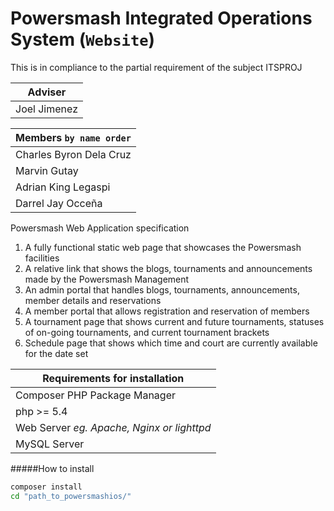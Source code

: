 Powersmash Integrated Operations System (`Website`)
===================================================

This is in compliance to the partial requirement of the subject ITSPROJ

| Adviser |
| :-----: |
| Joel Jimenez |

| Members `by name order`|
|:-----|
| Charles Byron Dela Cruz |
| Marvin Gutay |
| Adrian King Legaspi |
| Darrel Jay Occeña |

Powersmash Web Application specification

1. A fully functional static web page that showcases the Powersmash facilities
2. A relative link that shows the blogs, tournaments and announcements made by the Powersmash Management
3. An admin portal that handles blogs, tournaments, announcements, member details and reservations
4. A member portal that allows registration and reservation of members
5. A tournament page that shows current and future tournaments, statuses of on-going tournaments, and current tournament brackets
6. Schedule page that shows which time and court are currently available for the date set

|Requirements for installation |
|-----|
| Composer PHP Package Manager |
| php >= 5.4 |
| Web Server *eg. Apache, Nginx or lighttpd*|
| MySQL Server |

#####How to install

```sh
composer install
cd "path_to_powersmashios/"
```
